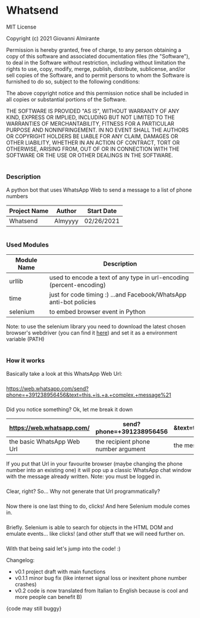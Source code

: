 # Whatsend

MIT License

Copyright (c) 2021 Giovanni Almirante

Permission is hereby granted, free of charge, to any person obtaining a copy
of this software and associated documentation files (the "Software"), to deal
in the Software without restriction, including without limitation the rights
to use, copy, modify, merge, publish, distribute, sublicense, and/or sell
copies of the Software, and to permit persons to whom the Software is
furnished to do so, subject to the following conditions:

The above copyright notice and this permission notice shall be included in all
copies or substantial portions of the Software.

THE SOFTWARE IS PROVIDED "AS IS", WITHOUT WARRANTY OF ANY KIND, EXPRESS OR
IMPLIED, INCLUDING BUT NOT LIMITED TO THE WARRANTIES OF MERCHANTABILITY,
FITNESS FOR A PARTICULAR PURPOSE AND NONINFRINGEMENT. IN NO EVENT SHALL THE
AUTHORS OR COPYRIGHT HOLDERS BE LIABLE FOR ANY CLAIM, DAMAGES OR OTHER
LIABILITY, WHETHER IN AN ACTION OF CONTRACT, TORT OR OTHERWISE, ARISING FROM,
OUT OF OR IN CONNECTION WITH THE SOFTWARE OR THE USE OR OTHER DEALINGS IN THE
SOFTWARE.

#

### Description
A python bot that uses WhatsApp Web to send a message to a list of phone numbers

Project Name | Author | Start Date
-|-|-
Whatsend | Almyyyy | 02/26/2021

#

### Used Modules

Module Name | Description
-|-
urllib | used to encode a text of any type in url-encoding (percent-encoding)
time | just for code timing :) ...and Facebook/WhatsApp anti-bot policies
selenium | to embed browser event in Python

Note: to use the selenium library you need to download the latest chosen browser's webdriver (you can find it [here](https://selenium-python.readthedocs.io/installation.html#drivers)) and set it as a environment variable (PATH)

#

### How it works
Basically take a look at this WhatsApp Web Url:
###
https://web.whatsapp.com/send?phone=+391238956456&text=this.+is.+a.+complex.+message%21
###
Did you notice something? Ok, let me break it down 

https://web.whatsapp.com/ | send?phone=+391238956456 | &text=this.+is.+a.+complex.+message%21
-|-|-
the basic WhatsApp Web Url | the recipient phone number argument | the message encoded in pecent-encoding


If you put that Url in your favourite browser (maybe changing the phone number into an existing one) it will pop up a classic WhatsApp chat window with the message already written. Note: you must be logged in.
###
Clear, right? So... Why not generate that Url programmatically?
###
Now there is one last thing to do, clicks! And here Selenium module comes in.
###
Briefly. Selenium is able to search for objects in the HTML DOM and emulate events... like clicks! (and other stuff that we will need further on.
###
With that being said let's jump into the code! :)



Changelog:

- v0.1 project draft with main functions
- v0.1.1 minor bug fix (like internet signal loss or inexitent phone number crashes)
- v0.2 code is now translated from Italian to English because is cool and more people can benefit B) 



{code may still buggy}
